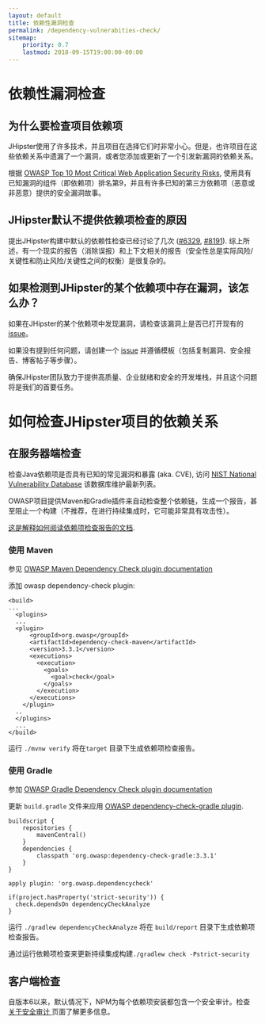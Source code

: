 ```yaml
---
layout: default
title: 依赖性漏洞检查
permalink: /dependency-vulnerabities-check/
sitemap:
    priority: 0.7
    lastmod: 2018-09-15T19:00:00-00:00
---
```


# <i class="fa fa-check-circle-o"></i> 依赖性漏洞检查

## 为什么要检查项目依赖项

JHipster使用了许多技术，并且项目在选择它们时非常小心。但是，也许项目在这些依赖关系中遗漏了一个漏洞，或者您添加或更新了一个引发新漏洞的依赖关系。

根据 [OWASP Top 10 Most Critical Web Application Security Risks](https://www.owasp.org/index.php/Category:OWASP_Top_Ten_Project), 使用具有已知漏洞的组件（即依赖项）排名第9，并且有许多已知的第三方依赖项（恶意或非恶意）提供的安全漏洞故事。

## JHipster默认不提供依赖项检查的原因

提出JHipster构建中默认的依赖性检查已经讨论了几次 ([#6329](https://github.com/jhipster/generator-jhipster/issues/6329), [#8191](https://github.com/jhipster/generator-jhipster/issues/8191)). 综上所述，有一个现实的报告（消除误报）和上下文相关的报告（安全性总是实际风险/关键性和防止风险/关键性之间的权衡）是很复杂的。

## 如果检测到JHipster的某个依赖项中存在漏洞，该怎么办？

如果在JHipster的某个依赖项中发现漏洞，请检查该漏洞上是否已打开现有的  [issue](https://github.com/jhipster/generator-jhipster/issues)。

如果没有提到任何问题，请创建一个 [issue](https://github.com/jhipster/generator-jhipster/issues/new/choose) 并遵循模板（包括复制漏洞、安全报告、博客帖子等步骤）。

确保JHipster团队致力于提供高质量、企业就绪和安全的开发堆栈，并且这个问题将是我们的首要任务。

# 如何检查JHipster项目的依赖关系

## 在服务器端检查

检查Java依赖项是否具有已知的常见漏洞和暴露 (aka. CVE), 访问 [NIST National Vulnerability Database](https://nvd.nist.gov/) 该数据库维护最新列表。

OWASP项目提供Maven和Gradle插件来自动检查整个依赖链，生成一个报告，甚至阻止一个构建（不推荐，在进行持续集成时，它可能非常具有攻击性）。

[这是解释如何阅读依赖项检查报告的文档](https://jeremylong.github.io/DependencyCheck/general/thereport.html).

### 使用 Maven

参见 [OWASP Maven Dependency Check plugin documentation](https://jeremylong.github.io/DependencyCheck/dependency-check-maven/index.html)

添加 owasp dependency-check plugin:
```
<build>
...
  <plugins>
  ...
  <plugin>
      <groupId>org.owasp</groupId>
      <artifactId>dependency-check-maven</artifactId>
      <version>3.3.1</version>
      <executions>
        <execution>
          <goals>
            <goal>check</goal>
          </goals>
        </execution>
      </executions>
    </plugin>
  ..
  </plugins>
  ...
</build>
```
运行 `./mvnw verify` 将在`target` 目录下生成依赖项检查报告。

### 使用 Gradle
参加 [OWASP Gradle Dependency Check plugin documentation](https://jeremylong.github.io/DependencyCheck/dependency-check-gradle/index.html)

更新 `build.gradle` 文件来应用 [OWASP dependency-check-gradle plugin](https://plugins.gradle.org/plugin/org.owasp.dependencycheck).

```
buildscript {
    repositories {
        mavenCentral()
    }
    dependencies {
        classpath 'org.owasp:dependency-check-gradle:3.3.1'
    }
}

apply plugin: 'org.owasp.dependencycheck'

if(project.hasProperty('strict-security')) {
  check.dependsOn dependencyCheckAnalyze
}
```

运行 `./gradlew dependencyCheckAnalyze` 将在 `build/report` 目录下生成依赖项检查报告。

通过运行依赖项检查来更新持续集成构建`./gradlew check -Pstrict-security`

## 客户端检查

自版本6以来，默认情况下，NPM为每个依赖项安装都包含一个安全审计。检查 [关于安全审计
](https://docs.npmjs.com/getting-started/running-a-security-audit)页面了解更多信息。
